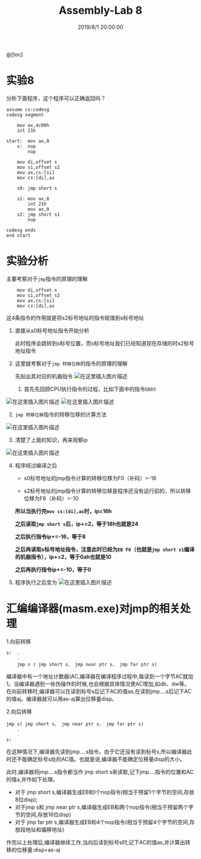 ﻿---
title: Assembly-Lab 8
categories:
- Assembly
tags:
- jmp
- Program execution process
date: 2019/8/1 20:00:00
updated: 2020/12/10 12:00:00
---



@[toc]

# 实验8

分析下面程序，这个程序可以正确返回吗？

```assembly
assume cs:codesg
codesg segment

	mov ax,4c00h
	int 21h

start:	mov ax,0
    s:	nop
    	nop
    	
    mov	di,offset s
    mov	si,offset s2
    mov	ax,cs:[si]
    mov	cs:[di],ax
    
    s0:	jmp short s
    
    s1:	mov ax,0
    	int 21h
    	mov ax,0
    s2:	jmp short s1
	    nop

codesg ends
end start
```

# 实验分析

主要考察对于`jmp`指令的原理的理解

```assembly
    mov	di,offset s
    mov	si,offset s2
    mov	ax,cs:[si]
    mov	cs:[di],ax
```

这4条指令的作用就是将s2标号地址的指令赋值到s标号地址

1. 直接从s0标号地址指令开始分析

    此时程序会跳转到s标号位置，而s标号地址我们已经知道现在存储的时s2标号地址指令

2. 这里就考察对于`jmp 转移位移`的指令的原理的理解

    先贴出其对应的机器指令
    ![在这里插入图片描述](https://gitee.com/gaoyi-ai/image-bed/raw/master/images/20200714123600363.png)

    1. 首先先回顾CPU执行指令的过程，比如下面中的指令`EB03`

![在这里插入图片描述](https://gitee.com/gaoyi-ai/image-bed/raw/master/images/20200714123723199.png)
![在这里插入图片描述](https://gitee.com/gaoyi-ai/image-bed/raw/master/images/20200714123743385.png)

   2. `jmp 转移位移`指令的转移位移的计算方法

![在这里插入图片描述](https://gitee.com/gaoyi-ai/image-bed/raw/master/images/20200714123815152.png)

3. 清楚了上面的知识，再来观察ip

![在这里插入图片描述](https://gitee.com/gaoyi-ai/image-bed/raw/master/images/20200714124031660.png)

4. 程序经过编译之后

    - s0标号地址的jmp指令计算的转移位移为F0（补码）=-16

    - s2标号地址的jmp指令计算的转移位移是程序还没有运行前的，所以转移位移为F6（补码）=-10

    **所以当执行完`mov cs:[di],ax`时，ip=16h**

    **之后读取`jmp short s`后，ip+=2，等于18h也就是24**

    **之后执行指令ip+=-16，等于8**

    **之后再读取s标号地址指令，注意此时已经为`EB F0`（也就是`jmp short s1`编译的机器指令），ip+=2，等于0ah也就是10**

    **之后再执行指令ip+=-10，等于0**

5. 程序执行之后变为
![在这里插入图片描述](https://gitee.com/gaoyi-ai/image-bed/raw/master/images/20200714124040312.png)

# 汇编编译器(masm.exe)对jmp的相关处理

1.向前转移

```assembly
s:	.
	.
	jmp s ( jmp short s、 jmp near ptr s、 jmp far ptr s)
```

编译器中有一个地址计数器(AC,编译器在编译程序过程中,每读到一个字节AC就加1。当编译器遇到一些伪操作的时候,也会根据具体情况使AC增加,如db、dw等。
在向前转移时,编译器可以在读到标号s后记下AC的值as,在读到jmp….s后记下AC的值aj。编译器就可以用as-aj算出位移量disp。

2.向后转移

```assembly
jmp s( jmp short s、 jmp near ptr s、 jmp far ptr s)
	.
	.
s:	
```

在这种情况下,编译器先读到jmp….s指令。由于它还没有读到标号s,所以编译器此时还不能确定标号s处的AC值。也就是说,编译器不能确定位移量disp的大小。

此时,编译器将jmp….s指令都当作 jmp short s来读取,记下jmp….指令的位置和AC的值a,并作如下处理。

- 对于 jmp short s,编译器生成EB和I个nop指令(相当于预留1个字节的空间,存放8位disp);
- 对于jmp s和 jmp near ptr s,编译器生成EB和两个nop指令(相当于预留两个字节的空间,存放16位disp)
- 对于 jmp far ptr s,编译器生成EB和4个nop指令(相当于预留4个字节的空间,存放段地址和偏移地址)

作完以上处理后,编译器继续工作,当向后读到标号s时,记下AC的值as,并计算出转移的位移量:disp=as-aj
